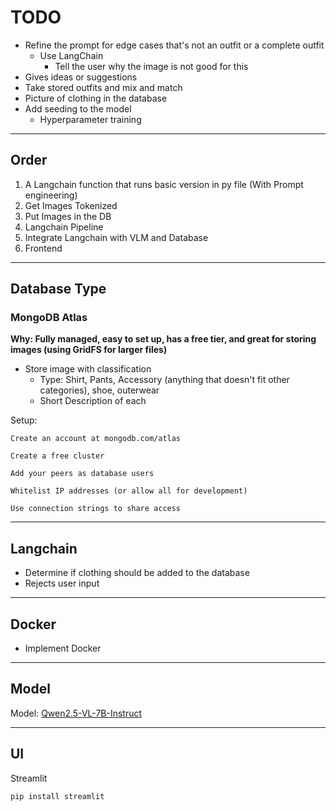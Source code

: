 # TODO

- Refine the prompt for edge cases that's not an outfit or a complete outfit
  - Use LangChain
    - Tell the user why the image is not good for this
- Gives ideas or suggestions
- Take stored outfits and mix and match
- Picture of clothing in the database
- Add seeding to the model
  - Hyperparameter training

---

## Order 
1. A Langchain function that runs basic version in py file (With Prompt engineering)
2. Get Images Tokenized
3. Put Images in the DB
4. Langchain Pipeline
5. Integrate Langchain with VLM and Database
6. Frontend


---

## Database Type
### MongoDB Atlas
**Why: Fully managed, easy to set up, has a free tier, and great for storing images (using GridFS for larger files)**

- Store image with classification
  - Type: Shirt, Pants, Accessory (anything that doesn't fit other categories), shoe, outerwear
  - Short Description of each 

Setup:
```
Create an account at mongodb.com/atlas

Create a free cluster

Add your peers as database users

Whitelist IP addresses (or allow all for development)

Use connection strings to share access
```

---

## Langchain
- Determine if clothing should be added to the database
- Rejects user input

---

## Docker
- Implement Docker

---

## Model

Model: [Qwen2.5-VL-7B-Instruct](https://huggingface.co/Qwen/Qwen2.5-VL-7B-Instruct)

---

## UI

Streamlit

```bash
pip install streamlit
```
